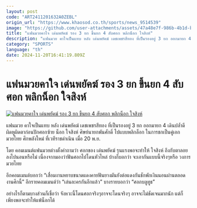```yaml
---
layout: post
code: "ART2411201632A0ZEBL"
origin_url: "https://www.khaosod.co.th/sports/news_9514539"
image: "https://github.com/user-attachments/assets/47a48e7f-986b-4b1d-b738-6d5aebeff712"
title: "แฟนมวยคาใจ เด่นพยัคฆ์ รอง 3 ยก ขึ้นยก 4 สับศอก พลิกน็อก ใจสิงห์"
description: "แฟนมวย คาใจเป็นแทบ หลัง เด่นพยัคฆ์ เดชเพชรสีทอง ที่เป็นรองอยู่ 3 ยก ออกมายก 4 เดินปล้ำดีผิดหูผิดตาก่อนปักศอกซ้าย น็อก ใจสิงห์  ศิษย์นายกพันศักดิ์ ไป"
category: "SPORTS"
language: "th"
date: 2024-11-20T16:41:19.809Z
---
```


# แฟนมวยคาใจ เด่นพยัคฆ์ รอง 3 ยก ขึ้นยก 4 สับศอก พลิกน็อก ใจสิงห์

[![แฟนมวยคาใจ เด่นพยัคฆ์ รอง 3 ยก ขึ้นยก 4 สับศอก พลิกน็อก ใจสิงห์](https://www.khaosod.co.th/wpapp/uploads/2024/11/Elbow11.jpg "แฟนมวยคาใจ เด่นพยัคฆ์ รอง 3 ยก ขึ้นยก 4 สับศอก พลิกน็อก ใจสิงห์")](https://www.khaosod.co.th/wpapp/uploads/2024/11/Elbow11.jpg)

แฟนมวย คาใจเป็นแทบ หลัง เด่นพยัคฆ์ เดชเพชรสีทอง ที่เป็นรองอยู่ 3 ยก ออกมายก 4 เดินปล้ำดีผิดหูผิดตาก่อนปักศอกซ้าย น็อก ใจสิงห์ ศิษย์นายกพันศักดิ์ ไปแบบพลิกล็อก ในการชกเป็นคู่เอก มวยไทย ศึกพลังใหม่ ที่เวทีราชดำเนิน เมื่อ 20 พ.ย.



โดย คอมเมนต์แฟนมวยต่างตั้งคำถามว่า ศอกของ เด่นพยัคฆ์ รุนแรงพอจะทำให้ ใจสิงห์ ถึงกับตาลอย ลงไปนอนหรือไม่ เนื่องจากมองว่าฟันศอกไปโดนหัวไหล่ บ้างก็บอกว่า จะเอากันแบบนี้จริงๆหรือ วงการมวยไทย

อีกคอมเมนต์บอกว่า “เสื่อมงานหยาบขนาดแดงคายฟันยางมันยังต่อแดงกันชักพักเงินนอนผ่านตลอดงานศึกนี้” อีกรายคอมเมนต์ว่า “เล่นละครกันอีกแล้ว” บางรายบอกว่า “ศอกบลูทูธ”

อย่างไรก็ตามบางส่วนก็เชื่อว่า จังหวะนี้โดนศอกจริงๆอาจจะโดนจริงๆ อาจจะไม่ชัดเจนมากนัก แต่ก็เพียงพอจะทำให้แพ้น็อกได้